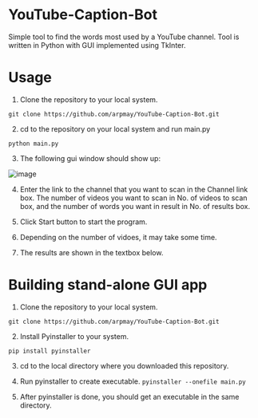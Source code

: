 # YouTube-Caption-Bot
Simple tool to find the words most used by a YouTube channel. Tool is written in Python with GUI implemented using TkInter.

# Usage
1. Clone the repository to your local system.

  `git clone https://github.com/arpmay/YouTube-Caption-Bot.git`
  
2. cd to the repository on your local system and run main.py

  `python main.py`
  
3. The following gui window should show up:

  ![image](https://user-images.githubusercontent.com/19332781/185846604-390494a8-16f1-4410-8c32-a006b2e2907a.png)
  
4. Enter the link to the channel that you want to scan in the Channel link box. The number of videos you want to scan in No. of videos to scan box, and the number of words you want in result in No. of results box.

5. Click Start button to start the program.

6. Depending on the number of vidoes, it may take some time.

7. The results are shown in the textbox below.

# Building stand-alone GUI app
1. Clone the repository to your local system.

  `git clone https://github.com/arpmay/YouTube-Caption-Bot.git`
 
2. Install Pyinstaller to your system.

  `pip install pyinstaller`
  
3. cd to the local directory where you downloaded this repository.

4. Run pyinstaller to create executable.
  `pyinstaller --onefile main.py`

5. After pyinstaller is done, you should get an executable in the same directory.

